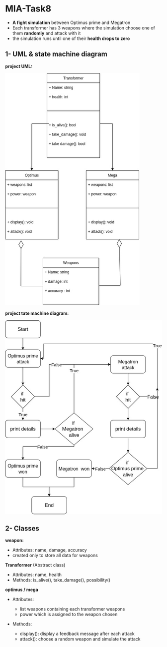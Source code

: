 # MIA-Task8
- **A fight simulation** between Optimus prime and Megatron
- Each transformer has 3 weapons where the simulation choose one of them **randomly** and attack with it
- the simulation runs until one of their **health drops to zero**

## 1- UML & state machine diagram
**project UML:**

![UML](images/UML8.jpg)

**project tate machine diagram:**

![state machine diagram](images/SMD8.jpg)


## 2- Classes
**weapon:**
- Attributes: name, damage, accuracy
- created only to store all data for weapons

**Transformer** (Abstract class)
- Attributes: name, health
- Methods: is_alive(), take_damage(), possibility()

**optimus / mega**
- Attributes: 
    - list weapons containing each transformer weapons
    - power which is assigned to the weapon chosen

- Methods:
    - display(): display a feedback message after each attack
    - attack(): choose a random weapon and simulate the attack





